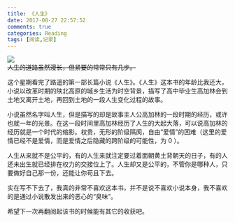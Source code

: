 ```yaml
---
title: 《人生》
date: 2017-08-27 22:57:52
comments: true
categories: Reading
tags: [阅读,记录]
---
```

![](http://wx2.sinaimg.cn/small/ad108d28gy1fiyezkn4w6j208c0bowep.jpg)  
~~人生的道路虽然漫长，但紧要的常常只有几步。~~  

这个星期看完了路遥的第一部长篇小说《人生》。《人生》这本书的年龄比我还大，小说以改革时期的陕北高原的城乡生活为时空背景，描写了高中毕业生高加林会到土地又离开土地，再回到土地的一段人生变化过程的故事。  

小说虽然名字叫人生，但是描写的却是故事主人公高加林的一段时期的经历，或许也就一年的光景。在这一段时间里高加林经历了人生的大起大落，可以说高加林的经历就是一个时代的缩影。权贵，无形的阶级隔阂，自由“爱情”的困难（这里的爱情已经不是爱情，而是爱情之后隐藏的跨阶级的可能性，为 0 ）。<!--more-->  

人生从来就不是公平的，有的人生来就注定要过着面朝黄土背朝天的日子，有的人还未出生就已经排在权力的交接位上了。人生却又是公平的，不管你是哪种人，只要做好自己那一份，还能让你苟且下去。

实在写不下去了，我真的非常不喜欢这本书，并不是说不喜欢小说本身，我不喜欢的是通过小说散发出来的恶心的“臭味”。  

希望下一次再翻阅起该书的时候能有其它的收获吧。